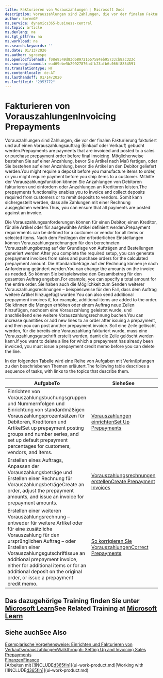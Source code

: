 ```yaml
---
title: Fakturieren von Vorauszahlungen | Microsoft Docs
description: Vorauszahlungen sind Zahlungen, die vor der finalen Fakturierung fakturiert und auf einen Vorauszahlungsauftrag (Einkauf oder Verkauf) gebucht werden. Möglicherweise bestehen Sie auf einer Anzahlung, bevor Sie Artikel nach Maß fertigen, oder Sie bestehen auf einer Anzahlung, bevor die Artikel an den Debitor geliefert werden. Mithilfe der Vorauszahlungsfunktion können Sie Anzahlungen von Debitoren fakturieren und einfordern oder Anzahlungen an Kreditoren leisten. Somit kann sichergestellt werden, dass alle Zahlungen mit einer Rechnung ausgeglichen werden.
author: SorenGP
ms.service: dynamics365-business-central
ms.topic: article
ms.devlang: na
ms.tgt_pltfrm: na
ms.workload: na
ms.search.keywords: ''
ms.date: 01/13/2020
ms.author: sgroespe
ms.openlocfilehash: f08e9549d83d689721657584eb95733cb8ac323c
ms.sourcegitcommit: ead69ebe5b29927876a4fb23afb6c066f8854591
ms.translationtype: HT
ms.contentlocale: de-AT
ms.lasthandoff: 01/14/2020
ms.locfileid: "2953772"
---
```

# <a name="invoicing-prepayments"></a><span data-ttu-id="eba4c-106">Fakturieren von Vorauszahlungen</span><span class="sxs-lookup"><span data-stu-id="eba4c-106">Invoicing Prepayments</span></span>
<span data-ttu-id="eba4c-107">Vorauszahlungen sind Zahlungen, die vor der finalen Fakturierung fakturiert und auf einen Vorauszahlungsauftrag (Einkauf oder Verkauf) gebucht werden.</span><span class="sxs-lookup"><span data-stu-id="eba4c-107">Prepayments are payments that are invoiced and posted to a sales or purchase prepayment order before final invoicing.</span></span> <span data-ttu-id="eba4c-108">Möglicherweise bestehen Sie auf einer Anzahlung, bevor Sie Artikel nach Maß fertigen, oder Sie bestehen auf einer Anzahlung, bevor die Artikel an den Debitor geliefert werden.</span><span class="sxs-lookup"><span data-stu-id="eba4c-108">You might require a deposit before you manufacture items to order, or you might require payment before you ship items to a customer.</span></span> <span data-ttu-id="eba4c-109">Mithilfe der Vorauszahlungsfunktion können Sie Anzahlungen von Debitoren fakturieren und einfordern oder Anzahlungen an Kreditoren leisten.</span><span class="sxs-lookup"><span data-stu-id="eba4c-109">The prepayments functionality enables you to invoice and collect deposits required from customers or to remit deposits to vendors.</span></span> <span data-ttu-id="eba4c-110">Somit kann sichergestellt werden, dass alle Zahlungen mit einer Rechnung ausgeglichen werden.</span><span class="sxs-lookup"><span data-stu-id="eba4c-110">Thus, you can ensure that all payments are posted against an invoice.</span></span>  

 <span data-ttu-id="eba4c-111">Die Vorauszahlungsanforderungen können für einen Debitor, einen Kreditor, für alle Artikel oder für ausgewählte Artikel definiert werden.</span><span class="sxs-lookup"><span data-stu-id="eba4c-111">Prepayment requirements can be defined for a customer or vendor for all items or selected items.</span></span> <span data-ttu-id="eba4c-112">Nach dem Festlegen der erforderlichen Einstellungen können Vorauszahlungsrechnungen für den berechneten Vorauszahlungsbetrag auf der Grundlage von Aufträgen und Bestellungen generiert werden.</span><span class="sxs-lookup"><span data-stu-id="eba4c-112">After you complete the required setup, you can generate prepayment invoices from sales and purchase orders for the calculated prepayment amount.</span></span> <span data-ttu-id="eba4c-113">Die Standardbeträge auf der Rechnung können je nach Anforderung geändert werden.</span><span class="sxs-lookup"><span data-stu-id="eba4c-113">You can change the amounts on the invoice as needed.</span></span> <span data-ttu-id="eba4c-114">So können Sie beispielsweise den Gesamtbetrag für den gesamten Auftrag angeben.</span><span class="sxs-lookup"><span data-stu-id="eba4c-114">For example, you can specify a total amount for the entire order.</span></span> <span data-ttu-id="eba4c-115">Sie haben auch die Möglichkeit zum Senden weiterer Vorauszahlungsrechnungen – beispielsweise für den Fall, dass dem Auftrag weitere Artikel hinzugefügt wurden.</span><span class="sxs-lookup"><span data-stu-id="eba4c-115">You can also send additional prepayment invoices if, for example, additional items are added to the order.</span></span> <span data-ttu-id="eba4c-116">Sie können die Mengen erhöhen oder einem Auftrag neue Zeilen hinzufügen, nachdem eine Vorauszahlung geleistet wurde, und anschließend eine weitere Vorauszahlungsrechnung buchen.</span><span class="sxs-lookup"><span data-stu-id="eba4c-116">You can increase quantities or add new lines to an order after issuing a prepayment, and then you can post another prepayment invoice.</span></span> <span data-ttu-id="eba4c-117">Soll eine Zeile gelöscht werden, für die bereits eine Vorauszahlung fakturiert wurde, muss eine Vorauszahlungsgutschrift erstellt werden, damit die Zeile gelöscht werden kann.</span><span class="sxs-lookup"><span data-stu-id="eba4c-117">If you want to delete a line for which a prepayment has already been invoiced, you must issue a prepayment credit memo before you can delete the line.</span></span>  

 <span data-ttu-id="eba4c-118">In der folgenden Tabelle wird eine Reihe von Aufgaben mit Verknüpfungen zu den beschriebenen Themen erläutert.</span><span class="sxs-lookup"><span data-stu-id="eba4c-118">The following table describes a sequence of tasks, with links to the topics that describe them.</span></span>

|<span data-ttu-id="eba4c-119">**Aufgabe**</span><span class="sxs-lookup"><span data-stu-id="eba4c-119">**To**</span></span>|<span data-ttu-id="eba4c-120">**Siehe**</span><span class="sxs-lookup"><span data-stu-id="eba4c-120">**See**</span></span>|  
|------------|-------------|  
|<span data-ttu-id="eba4c-121">Einrichten von Vorauszahlungsbuchungsgruppen und Nummernfolgen und Einrichtung von standardmäßigen Vorauszahlungsprozentsätzen für Debitoren, Kreditoren und Artikel</span><span class="sxs-lookup"><span data-stu-id="eba4c-121">Set up prepayment posting groups and number series, and set up default prepayment percentages for customers, vendors, and items.</span></span>|[<span data-ttu-id="eba4c-122">Vorauszahlungen einrichten</span><span class="sxs-lookup"><span data-stu-id="eba4c-122">Set Up Prepayments</span></span>](finance-set-up-prepayments.md)|
|<span data-ttu-id="eba4c-123">Erstellen eines Auftrags, Anpassen der Vorauszahlungsbeträge und Erstellen einer Rechnung für Vorauszahlungsbeträge</span><span class="sxs-lookup"><span data-stu-id="eba4c-123">Create an order, adjust the prepayment amounts, and issue an invoice for prepayment amounts.</span></span>|[<span data-ttu-id="eba4c-124">Vorauszahlungsrechnungen erstellen</span><span class="sxs-lookup"><span data-stu-id="eba4c-124">Create Prepayment Invoices</span></span>](finance-how-to-create-prepayment-invoices.md)|  
|<span data-ttu-id="eba4c-125">Erstellen einer weiteren Vorauszahlungsrechnung – entweder für weitere Artikel oder für eine zusätzliche Vorauszahlung für den ursprünglichen Auftrag – oder Erstellen einer Vorauszahlungsgutschrift</span><span class="sxs-lookup"><span data-stu-id="eba4c-125">Issue an additional prepayment invoice, either for additional items or for an additional deposit on the original order, or issue a prepayment credit memo.</span></span>|[<span data-ttu-id="eba4c-126">So korrigieren Sie Vorauszahlungen</span><span class="sxs-lookup"><span data-stu-id="eba4c-126">Correct Prepayments</span></span>](finance-how-to-correct-prepayments.md)|  

## <a name="see-related-training-at-microsoft-learnlearnmodulesprepayment-invoices-dynamics-365-business-centralindex"></a><span data-ttu-id="eba4c-127">Das dazugehörige Training finden Sie unter [Microsoft Learn](/learn/modules/prepayment-invoices-dynamics-365-business-central/index)</span><span class="sxs-lookup"><span data-stu-id="eba4c-127">See Related Training at [Microsoft Learn](/learn/modules/prepayment-invoices-dynamics-365-business-central/index)</span></span>

## <a name="see-also"></a><span data-ttu-id="eba4c-128">Siehe auch</span><span class="sxs-lookup"><span data-stu-id="eba4c-128">See Also</span></span>  
[<span data-ttu-id="eba4c-129">Exemplarische Vorgehensweise: Einrichten und Fakturieren von Verkaufsvorauszahlungen</span><span class="sxs-lookup"><span data-stu-id="eba4c-129">Walkthrough: Setting Up and Invoicing Sales Prepayments</span></span>](walkthrough-setting-up-and-invoicing-sales-prepayments.md)  
[<span data-ttu-id="eba4c-130">Finanzen</span><span class="sxs-lookup"><span data-stu-id="eba4c-130">Finance</span></span>](finance.md)  
<span data-ttu-id="eba4c-131">[Arbeiten mit [!INCLUDE[d365fin](includes/d365fin_md.md)]](ui-work-product.md)</span><span class="sxs-lookup"><span data-stu-id="eba4c-131">[Working with [!INCLUDE[d365fin](includes/d365fin_md.md)]](ui-work-product.md)</span></span>
